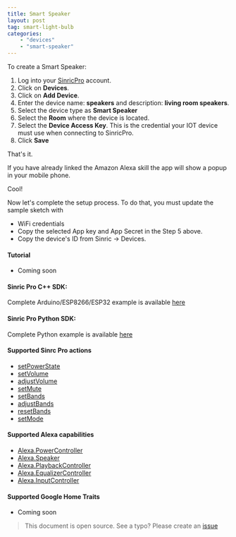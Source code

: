 ```yaml
---
title: Smart Speaker
layout: post
tag: smart-light-bulb
categories: 
    - "devices"
    - "smart-speaker"
---
```



To create a Smart Speaker:

1. Log into your  [SinricPro](https://sinric.pro/) account.
2. Click on **Devices**.
3. Click on **Add Device**.
4. Enter the device name: **speakers** and description: **living room speakers**.
5. Select the device type as **Smart Speaker**
6. Select the **Room** where the device is located.
5. Select the **Device Access Key**. This is the credential your IOT device must use when connecting to SinricPro. 
6. Click **Save**

That's it. 

If you have already linked the Amazon Alexa skill the app will show a popup in your mobile phone.

Cool!

Now let's complete the setup process. To do that, you must update the sample sketch with 
- WiFi credentials
- Copy the selected App key and App Secret in the Step 5 above.
- Copy the device's ID from Sinric -> Devices.

#### Tutorial
- Coming soon

#### Sinric Pro C++ SDK: 
Complete Arduino/ESP8266/ESP32 example is available [here]()

#### Sinric Pro Python SDK: 
Complete Python example is available [here]() 

#### Supported Sinrc Pro actions
- [setPowerState](https://github.com/sinricpro/sample_messages/blob/master/01_PowerState/01_setPowerState/)
- [setVolume](https://github.com/sinricpro/sample_messages/tree/master/12_SetVolume)
- [adjustVolume](https://github.com/sinricpro/sample_messages/tree/master/13_AdjustVolume)
- [setMute](https://github.com/sinricpro/sample_messages/tree/master/23_SetMute)
- [setBands](https://github.com/sinricpro/sample_messages/tree/master/18_SetBands)
- [adjustBands](https://github.com/sinricpro/sample_messages/tree/master/19_AdjustBands)
- [resetBands](https://github.com/sinricpro/sample_messages/tree/master/20_ResetBands)
- [setMode](https://github.com/sinricpro/sample_messages/tree/master/21_SetMode)

#### Supported Alexa capabilities
- [Alexa.PowerController](https://developer.amazon.com/docs/device-apis/alexa-powercontroller.html)
- [Alexa.Speaker](https://developer.amazon.com/docs/device-apis/alexa-speaker.html)
- [Alexa.PlaybackController](https://developer.amazon.com/docs/device-apis/alexa-playbackController.html)
- [Alexa.EqualizerController](https://developer.amazon.com/docs/device-apis/alexa-equalizerController.html)
- [Alexa.InputController](https://developer.amazon.com/docs/device-apis/alexa-inputController.html)

####  Supported Google Home Traits
- Coming soon

> This document is open source. See a typo? Please create an [issue](https://github.com/sinricpro/help-docs)
